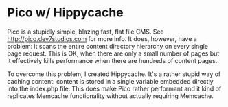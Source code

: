 Pico w/ Hippycache
==================

Pico is a stupidly simple, blazing fast, flat file CMS. See
http://pico.dev7studios.com for more info. It does, however, have a problem:
it scans the entire content directory hierarchy on every single page request.
This is OK, when there are only a small number of pages but it effectively kills
performance when there are hundreds of content pages.

To overcome this problem, I created Hippycache. It's a rather stupid way of
caching content: content is stored in a single variable embedded directly into
the index.php file. This does make Pico rather performant and it kind of
replicates Memcache functionality without actually requiring Memcache.
